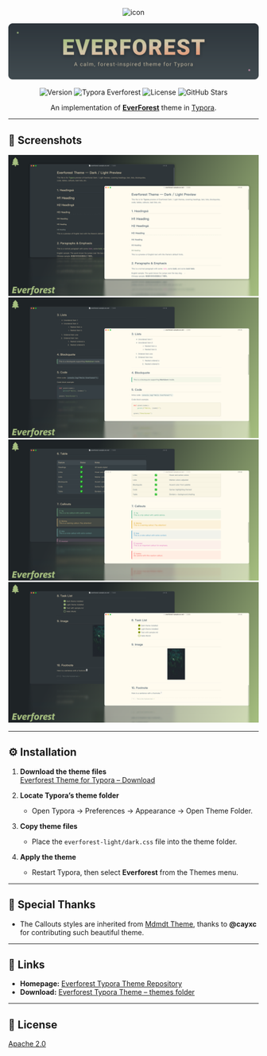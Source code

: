 <p align="center">
  <img src="./samples/icon.ico" alt="icon" width="96" height="96" />
</p>

<p align="center">
  <img src="./assets/everforest-banner.svg" alt="EVERFOREST" width="800">
</p>

<p align="center">
  <!-- Version badge -->
  <img src="https://img.shields.io/github/v/release/EthanBao27/everforest-typora?style=flat-square&color=%2383C092&label=version&labelColor=%23414B50" alt="Version"/>
  <!-- Typora badge -->
  <img src="https://img.shields.io/badge/Typora-Everforest-%23A7C080.svg?style=flat-square&labelColor=%23414B50" alt="Typora Everforest"/>
  <!-- License badge -->
  <img src="https://img.shields.io/github/license/EthanBao27/everforest-typora.svg?style=flat-square&color=%23E69875&labelColor=%23414B50" alt="License"/>
  <!-- Stars badge -->
  <img src="https://img.shields.io/github/stars/EthanBao27/everforest-typora.svg?style=flat-square&color=%23D699B6&labelColor=%23414B50" alt="GitHub Stars"/>
</p>

<p align="center">
  An implementation of <a href="https://everforest.vercel.app/"><b>EverForest</b></a> theme in <a href="http://typora.io">Typora</a>.
</p>

---

## 📸 Screenshots

![Everforest Theme Preview-1](./samples/screenshot-1.png)
![Everforest Theme Preview-2](./samples/screenshot-2.png)
![Everforest Theme Preview-3](./samples/screenshot-3.png)
![Everforest Theme Preview-4](./samples/screenshot-4.png)

---

## ⚙️ Installation

1. **Download the theme files**  
   [Everforest Theme for Typora – Download](https://github.com/EthanBao27/everforest-typora/tree/main/themes)

2. **Locate Typora’s theme folder**  
   - Open Typora → Preferences → Appearance → Open Theme Folder.

3. **Copy theme files**  
   - Place the `everforest-light/dark.css` file into the theme folder.

4. **Apply the theme**  
   - Restart Typora, then select **Everforest** from the Themes menu.

---

## 🙏 Special Thanks

- The Callouts styles are inherited from [Mdmdt Theme](https://theme.typora.io/theme/Mdmdt/), thanks to **@cayxc** for contributing such beautiful theme.

---

## 🔗 Links

- **Homepage:** [Everforest Typora Theme Repository](https://github.com/EthanBao27/everforest-typora)  
- **Download:** [Everforest Typora Theme – themes folder](https://github.com/EthanBao27/everforest-typora/tree/main/themes)

---

## 📜 License

[Apache 2.0](./LICENSE)